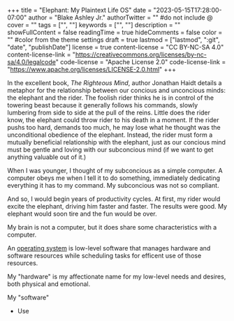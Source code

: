+++
title = "Elephant: My Plaintext Life OS"
date = "2023-05-15T17:28:00-07:00"
author = "Blake Ashley Jr."
authorTwitter = "" #do not include @
cover = ""
tags = ["", ""]
keywords = ["", ""]
description = ""
showFullContent = false
readingTime = true
hideComments = false
color = "" #color from the theme settings
draft = true
lastmod = ["lastmod", ":git", "date", "publishDate"]
license = true
content-license = "CC BY-NC-SA 4.0"
content-license-link = "https://creativecommons.org/licenses/by-nc-sa/4.0/legalcode"
code-license = "Apache License 2.0"
code-license-link = "https://www.apache.org/licenses/LICENSE-2.0.html"
+++

In the excellent book, *The Righteous Mind*, author Jonathan Haidt details a metaphor for the relationship between our concious and unconcious minds: the elephant and the rider. The foolish rider thinks he is in control of the towering beast because it generally follows his commands, slowly lumbering from side to side at the pull of the reins. Little does the rider know, the elephant could throw rider to his death in a moment. If the rider pushs too hard, demands too much, he may lose what he thought was the unconditional obedience of the elephant. Instead, the rider must form a mutually beneficial relationship with the elephant, just as our concious mind must be gentle and loving with our subconcious mind (if we want to get anything valuable out of it.)

When I was younger, I thought of my subconcious as a simple computer. A computer obeys me when I tell it to do something, immediately dedicating everything it has to my command. My subconcious was not so compliant.

And so, I would begin years of productivity cycles. At first, my rider would excite the elephant, driving him faster and faster. The results were good. My elephant would soon tire and the fun would be over. 

My brain is not a computer, but it does share some characteristics with a computer.

An [operating system](https://en.wikipedia.org/wiki/Operating_system) is low-level software that manages hardware and software resources while scheduling tasks for efficent use of those resources.

My "hardware" is my affectionate name for my low-level needs and desires, both physical and emotional. 

My "software" 

- Use 